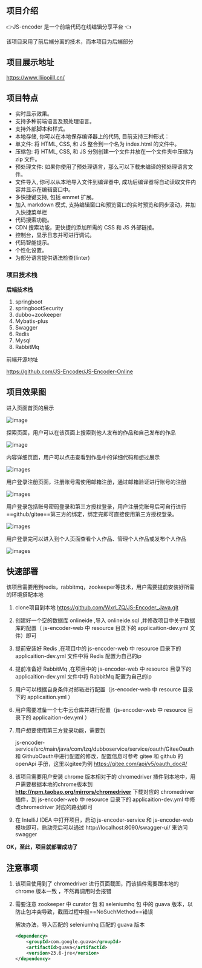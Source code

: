 

## 项目介绍

👉JS-encoder 是一个前端代码在线编辑分享平台 👈

该项目采用了前后端分离的技术，而本项目为后端部分

## 项目展示地址

https://www.lliiooiill.cn/

## 项目特点

-  实时显示效果。
-  支持多种前端语言及预处理语言。
-  支持外部脚本和样式。
-  本地存储, 你可以在本地保存编译器上的代码, 目前支持三种形式：
  - 单文件: 将 HTML, CSS, 和 JS 整合到一个名为 index.html 的文件中。
  - 压缩包: 将 HTML, CSS, 和 JS 分别创建一个文件并放在一个文件夹中压缩为 zip 文件。
  - 预处理文件: 如果你使用了预处理语言，那么可以下载未编译的预处理语言文件。
-  文件导入, 你可以从本地导入文件到编译器中, 成功后编译器将自动读取文件内容并显示在编辑窗口中。
-  多快捷键支持, 包括 emmet 扩展。
-  加入 markdown 模式, 支持编辑窗口和预览窗口的实时预览和同步滚动，并加入快捷菜单栏
-  代码搜索功能。
-  CDN 搜索功能，更快捷的添加所需的 CSS 和 JS 外部链接。
-  控制台，显示日志并可进行调试。
-  代码智能提示。
-  个性化设置。
-  为部分语言提供语法检查(linter)

### 项目技术栈

**后端技术栈**

1. springboot
2. springbootSecurity
3. dubbo+zookeeper
4. Mybatis-plus
5. Swagger
6. Redis
7. Mysql
8. RabbitMq

前端开源地址

https://github.com/JS-Encoder/JS-Encoder-Online

## 项目效果图

进入页面首页的展示

![image](http://ownlzq.firstbird.asia/JS-encoder%E9%A6%96%E9%A1%B5.png)

探索页面，用户可以在该页面上搜索到他人发布的作品和自己发布的作品

![image](http://ownlzq.firstbird.asia/JS-encoder%E6%8E%A2%E7%B4%A2%E9%A1%B5%E9%9D%A2.png)

内容详细页面，用户可以点击查看到作品中的详细代码和想过展示

![images](http://ownlzq.firstbird.asia/JS-encoder%E8%AF%A6%E7%BB%86%E9%A1%B5.png)

用户登录注册页面，注册账号需使用邮箱注册，通过邮箱验证进行账号的注册

![images](http://ownlzq.firstbird.asia/JS-encoder%E6%B3%A8%E5%86%8C%E9%A1%B5%E9%9D%A2.png)

用户登录包括账号密码登录和第三方授权登录，用户注册完账号后可自行进行==github/gitee==第三方的绑定，绑定完即可直接使用第三方授权登录。

![images](http://ownlzq.firstbird.asia/JS-encoder%E7%99%BB%E5%BD%95%E9%A1%B5%E9%9D%A2.png)

用户登录完可以进入到个人页面查看个人作品、管理个人作品或发布个人作品

![images](http://ownlzq.firstbird.asia/JS-encoder%E4%B8%AA%E4%BA%BA%E4%B8%BB%E9%A1%B5.png)

## 快速部署

该项目需要用到redis，rabbitmq，zookeeper等技术，用户需要提前安装好所需的环境搭配本地

1. clone项目到本地 https://github.com/WxrLZQ/JS-Encoder_Java.git

2. 创建好一个空的数据库 onlineide ,导入 onlineide.sql ,并修改项目中关于数据库的配置（ js-encoder-web 中 resource 目录下的 applicaition-dev.yml 文件）即可

3. 提前安装好 Redis ,在项目中的 js-encoder-web 中 resource 目录下的 applicaition-dev.yml 文件中将 Redis 配置为自己的ip

4. 提前准备好 RabbitMq ,在项目中的 js-encoder-web 中 resource 目录下的 applicaition-dev.yml 文件中将 RabbitMq 配置为自己的ip

5. 用户可以根据自身条件对邮箱进行配置（js-encoder-web 中 resource 目录下的 applicaition.yml ）

6. 用户需要准备一个七牛云仓库并进行配置（js-encoder-web 中 resource 目录下的 applicaition-dev.yml ）

7. 用户想要使用第三方登录功能，需要到

    js-encoder-service/src/main/java/com/lzq/dubboservice/service/oauth/GiteeOauth  和 GithubOauth中进行配置的修改，配置信息可参考 gitee 和 github 的 openApi 手册，这里以gitee为例 https://gitee.com/api/v5/oauth_doc#/

8. 该项目需要用户安装 chrome 版本相对于的 chromedriver 插件到本地中，用户需要根据本地的chrome版本到  **http://npm.taobao.org/mirrors/chromedriver** 下载对应的 chromedriver 插件，到 js-encoder-web 中 resource 目录下的 applicaition-dev.yml 中修改chromedriver 对应的路劲即可

9. 在 IntelliJ IDEA 中打开项目，启动 js-encoder-service 和 js-encoder-web 模块即可，启动完后可以通过 http://localhost:8090/swagger-ui/ 来访问swagger

**OK，至此，项目就部署成功了**



## 注意事项

1. 该项目使用到了 chromedriver 进行页面截图，而该插件需要跟本地的 chrome 版本一致 ，不然再调用时会报错

2. 需要注意 zookeeper 中 curator 包 和 seleniumhq 包 中的 guava 版本，以防止包冲突导致，截图过程中报==NoSuchMethod==错误

   解决办法，导入匹配的 seleniumhq 匹配的 guava 版本

   ```xml
   <dependency>
       <groupId>com.google.guava</groupId>
       <artifactId>guava</artifactId>
       <version>23.6-jre</version>
   </dependency>
   ```

   

